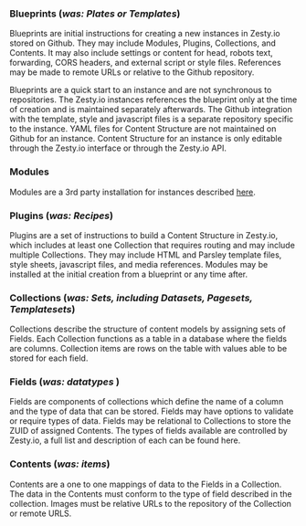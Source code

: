 ### Blueprints (_was: Plates or Templates_)
Blueprints are initial instructions for creating a new instances in Zesty.io stored on Github. They may include Modules, Plugins, Collections, and Contents. It may also include settings or content for head, robots text, forwarding, CORS headers, and external script or style files. References may be made to remote URLs or relative to the Github repository.

Blueprints are a quick start to an instance and are not synchronous to repositories. The Zesty.io instances references the blueprint only at the time of creation and is maintained separately afterwards. The Github integration with the template, style and javascript files is a separate repository specific to the instance. YAML files for Content Structure are not maintained on Github for an instance. Content Structure for an instance is only editable through the Zesty.io interface or through the Zesty.io API.

### Modules
Modules are a 3rd party installation for instances described [here](rfc-0003-embedded-3rd-party-interfaces.md).


### Plugins (_was: Recipes_)
Plugins are a set of instructions to build a Content Structure in Zesty.io, which includes at least one Collection that requires routing and may include multiple Collections. They may include HTML and Parsley template files, style sheets, javascript files, and media references. Modules may be installed at the initial creation from a blueprint or any time after.


### Collections  (_was: Sets, including Datasets, Pagesets, Templatesets_)
Collections describe the structure of content models by assigning sets of Fields. Each Collection functions as a table in a database where the fields are columns. Collection items are rows on the table with values able to be stored for each field.

### Fields (_was:  datatypes_ )
Fields are components of collections which define the name of a column and the type of data that can be stored. Fields may have options to validate or require types of data. Fields may be relational to Collections to store the ZUID of assigned Contents. The types of fields available are controlled by Zesty.io, a full list and description of each can be found here.


### Contents (_was: items_)
Contents are a one to one mappings of data to the Fields in a Collection. The data in the Contents must conform to the type of field described in the collection. Images must be relative URLs to the repository of the Collection or remote URLS.
